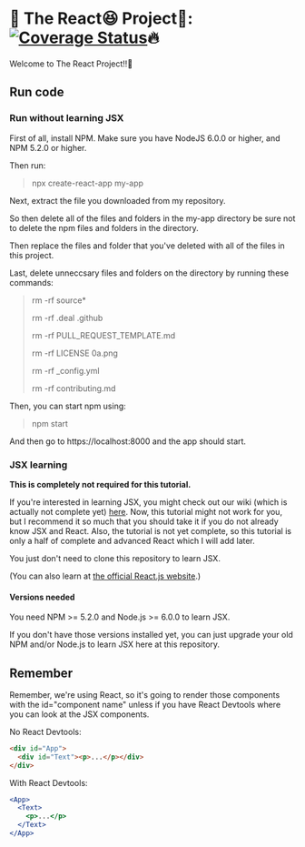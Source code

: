 # :rainbow: The React:laughing: Project:stars:: [![Coverage Status](https://coveralls.io/repos/github/zixuan75/react-project/badge.svg)](https://coveralls.io/github/zixuan75/react-project?branch=master):fire:

Welcome to The React Project!!:2nd_place_medal:

## Run code

### Run without learning JSX

First of all, install NPM. Make sure you have NodeJS 6.0.0 or higher, and NPM 5.2.0 or higher.

Then run:

> npx create-react-app my-app

Next, extract the file you downloaded from my repository.

So then delete all of the files and folders in the my-app directory be sure not to delete the npm files and folders in the directory.

Then replace the files and folder that you've deleted with all of the files in this project.

Last, delete unneccsary files and folders on the directory by running these commands:

> rm -rf source\*
>
> rm -rf .deal .github
>
> rm -rf PULL_REQUEST_TEMPLATE.md
>
> rm -rf LICENSE 0a.png
>
> rm -rf \_config.yml
>
> rm -rf contributing.md

Then, you can start npm using:

> npm start

And then go to https://localhost:8000 and the app should start.

### JSX learning

**This is completely not required for this tutorial.**

If you're interested in learning JSX, you might check out our wiki (which is actually not complete yet) [here](https://github.com/zixuan75/react-project/wiki). Now, this tutorial might not work for you, but I recommend it so much that you should take it if you do not already know JSX and React. Also, the tutorial is not yet complete, so this tutorial is only a half of complete and advanced React which I will add later.

You just don't need to clone this repository to learn JSX.

(You can also learn at [the official React.js website](https://reactjs.org).)

#### Versions needed

You need NPM >= 5.2.0 and Node.js >= 6.0.0 to learn JSX.

If you don't have those versions installed yet, you can just upgrade your old NPM and/or Node.js to learn JSX here at this repository.

## Remember

Remember, we're using React, so it's going to render those components with the id="component name" unless if you have React Devtools where you can look at the JSX components.

No React Devtools:

```html
<div id="App">
  <div id="Text"><p>...</p></div>
</div>
```

With React Devtools:

```jsx
<App>
  <Text>
    <p>...</p>
  </Text>
</App>
```
